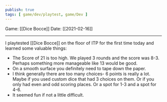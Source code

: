 ```yaml
---
publish: true
tags: [ game/dev/playtest, game/Dev ]
---
```


Game: [[Dice Bocce]]
Date: [[2021-02-16]]

---
I playtested [[Dice Bocce]] on the floor of ITP for the first time today and learned some valuable things:
- The Score of 21 is too high. We played 3 rounds and the score was 8-3. Perhaps something more manageable like 13 would be good.
- On a smooth surface you definitely need to tape down the paper.
- I think generally there are too many choices- 6 points is really a lot. Maybe if you used custom dice that had 3 choices on them. Or if you only had even and odd scoring places. Or a spot for 1-3 and a spot for 4-6.
- It seemed fun if not a little difficult.
